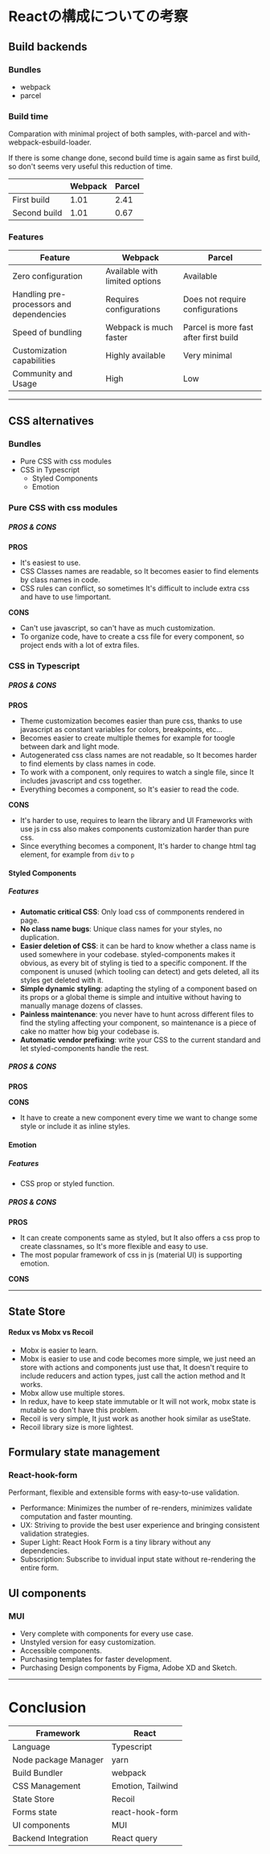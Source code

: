 # Reactの構成についての考察

## Build backends

### Bundles

- webpack
- parcel

### Build time

Comparation with minimal project of both samples, with-parcel and with-webpack-esbuild-loader.

If there is some change done, second build time is again same as first build, so don't seems very useful this reduction of time.

|              | Webpack | Parcel |
|--------------|---------|--------|
| First build  | 1.01    | 2.41   |
| Second build | 1.01    | 0.67   |


### Features

| Feature                                  | Webpack                        | Parcel                                |
|------------------------------------------|--------------------------------|---------------------------------------|
| Zero configuration                       | Available with limited options | Available                             |
| Handling pre-processors and dependencies | Requires configurations        | Does not require configurations       |
| Speed of bundling                        | Webpack is much faster         | Parcel is more fast after first build |
| Customization capabilities               | Highly available               | Very minimal                          |
| Community and Usage                      | High                           | Low                                   |

---

## CSS alternatives

### Bundles

- Pure CSS with css modules
- CSS in Typescript
    - Styled Components
    - Emotion

### Pure CSS with css modules

##### PROS & CONS

**PROS**

- It's easiest to use.
- CSS Classes names are readable, so It becomes easier to find elements by class names in code.
- CSS rules can conflict, so sometimes It's difficult to include extra css and have to use !important.

**CONS**

- Can't use javascript, so can't have as much customization.
- To organize code, have to create a css file for every component, so project ends with a lot of extra files.

### CSS in Typescript

##### PROS & CONS

**PROS**

- Theme customization becomes easier than pure css, thanks to use javascript as constant variables for colors, breakpoints, etc...
- Becomes easier to create multiple themes for example for toogle between dark and light mode.
- Autogenerated css class names are not readable, so It becomes harder to find elements by class names in code.
- To work with a component, only requires to watch a single file, since It includes javascript and css together.
- Everything becomes a component, so It's easier to read the code.

**CONS**

- It's harder to use, requires to learn the library and UI Frameworks with use js in css also makes components customization harder than pure css.
- Since everything becomes a component, It's harder to change html tag element, for example from `div` to `p`

#### Styled Components

##### Features

- **Automatic critical CSS**: Only load css of commponents rendered in page.
- **No class name bugs**: Unique class names for your styles, no duplication.
- **Easier deletion of CSS**: it can be hard to know whether a class name is used somewhere in your codebase. styled-components makes it obvious, as every bit of styling is tied to a specific component. If the component is unused (which tooling can detect) and gets deleted, all its styles get deleted with it.
- **Simple dynamic styling**: adapting the styling of a component based on its props or a global theme is simple and intuitive without having to manually manage dozens of classes.
- **Painless maintenance**: you never have to hunt across different files to find the styling affecting your component, so maintenance is a piece of cake no matter how big your codebase is.
- **Automatic vendor prefixing**: write your CSS to the current standard and let styled-components handle the rest.

##### PROS & CONS

**PROS**


**CONS**

- It have to create a new component every time we want to change some style or include it as inline styles.

#### Emotion

##### Features

- CSS prop or styled function.

##### PROS & CONS

**PROS**

- It can create components same as styled, but It also offers a css prop to create classnames, so It's more flexible and easy to use.
- The most popular framework of css in js (material UI) is supporting emotion.

**CONS**


---

## State Store

#### Redux vs Mobx vs Recoil

- Mobx is  easier to learn.
- Mobx is easier to use and code becomes more simple, we just need an store with actions and components just use that,
  It doesn't require to include reducers and action types, just call the action method and It works.
- Mobx allow use multiple stores.
- In redux, have to keep state immutable or It will not work, mobx state is mutable so don't have this problem.
- Recoil is very simple, It just work as another hook similar as useState.
- Recoil library size is more lightest.

## Formulary state management

### React-hook-form

Performant, flexible and extensible forms with easy-to-use validation.

- Performance: Minimizes the number of re-renders, minimizes validate computation and faster mounting.
- UX: Striving to provide the best user experience and bringing consistent validation strategies.
- Super Light: React Hook Form is a tiny library without any dependencies.
- Subscription: Subscribe to invidual input state without re-rendering the entire form.

## UI components

### MUI

- Very complete with components for every use case.
- Unstyled version for easy customization.
- Accessible components.
- Purchasing templates for faster development.
- Purchasing Design components by Figma, Adobe XD and Sketch.

---

# Conclusion


| Framework            | React                     |
|----------------------|---------------------------|
| Language             | Typescript                |
| Node package Manager | yarn                      |
| Build Bundler        | webpack                   |
| CSS Management       | Emotion, Tailwind         |
| State Store          | Recoil                    |
| Forms state          | react-hook-form           |
| UI components        | MUI                       |
| Backend Integration  | React query               |
